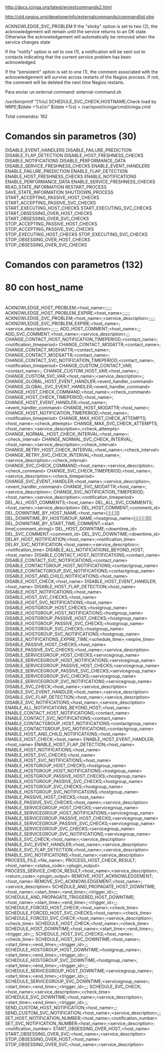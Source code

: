 http://docs.icinga.org/latest/en/extcommands2.html

http://old.nagios.org/developerinfo/externalcommands/commandlist.php


ACKNOWLEDGE_SVC_PROBLEM 
If the "sticky" option is set to two (2), the acknowledgement will remain until the service returns to an OK state. Otherwise the acknowledgement will automatically be removed when the service changes state

If the "notify" option is set to one (1), a notification will be sent out to contacts indicating that the current service problem has been acknowledged. 

If the "persistent" option is set to one (1), the comment associated with the acknowledgement will survive across restarts of the Nagios process. If not, the comment will be deleted the next time Nagios restarts.


Para enviar un external command:
external-command.sh


/usr/bin/printf "[%lu] SCHEDULE_SVC_CHECK;HOSTNAME;Check load by NRPE;$(date +%s)\n" $(date +%s) > /var/spool/icinga/cmd/icinga.cmd



Total comandos: 162

# Comandos sin parametros (30)
DISABLE_EVENT_HANDLERS
DISABLE_FAILURE_PREDICTION
DISABLE_FLAP_DETECTION
DISABLE_HOST_FRESHNESS_CHECKS
DISABLE_NOTIFICATIONS
DISABLE_PERFORMANCE_DATA
DISABLE_SERVICE_FRESHNESS_CHECKS
ENABLE_EVENT_HANDLERS
ENABLE_FAILURE_PREDICTION
ENABLE_FLAP_DETECTION
ENABLE_HOST_FRESHNESS_CHECKS
ENABLE_NOTIFICATIONS
ENABLE_PERFORMANCE_DATA
ENABLE_SERVICE_FRESHNESS_CHECKS
READ_STATE_INFORMATION
RESTART_PROCESS
SAVE_STATE_INFORMATION
SHUTDOWN_PROCESS
START_ACCEPTING_PASSIVE_HOST_CHECKS
START_ACCEPTING_PASSIVE_SVC_CHECKS
START_EXECUTING_HOST_CHECKS
START_EXECUTING_SVC_CHECKS
START_OBSESSING_OVER_HOST_CHECKS
START_OBSESSING_OVER_SVC_CHECKS
STOP_ACCEPTING_PASSIVE_HOST_CHECKS
STOP_ACCEPTING_PASSIVE_SVC_CHECKS
STOP_EXECUTING_HOST_CHECKS
STOP_EXECUTING_SVC_CHECKS
STOP_OBSESSING_OVER_HOST_CHECKS
STOP_OBSESSING_OVER_SVC_CHECKS


# Comandos con parametros (132)
# 80 con host_name
# 
ACKNOWLEDGE_HOST_PROBLEM;<host_name>;<sticky>;<notify>;<persistent>;<author>;<comment>
ACKNOWLEDGE_HOST_PROBLEM_EXPIRE;<host_name>;<sticky>;<notify>;<persistent>;<timestamp>;<author>;<comment>
ACKNOWLEDGE_SVC_PROBLEM;<host_name>;<service_description>;<sticky>;<notify>;<persistent>;<author>;<comment>
ACKNOWLEDGE_SVC_PROBLEM_EXPIRE;<host_name>;<service_description>;<sticky>;<notify>;<persistent>;<timestamp>;<author>;<comment>
ADD_HOST_COMMENT;<host_name>;<persistent>;<author>;<comment>
ADD_SVC_COMMENT;<host_name>;<service_description>;<persistent>;<author>;<comment>
CHANGE_CONTACT_HOST_NOTIFICATION_TIMEPERIOD;<contact_name>;<notification_timeperiod>
CHANGE_CONTACT_MODATTR;<contact_name>;<value>
CHANGE_CONTACT_MODHATTR;<contact_name>;<value>
CHANGE_CONTACT_MODSATTR;<contact_name>;<value>
CHANGE_CONTACT_SVC_NOTIFICATION_TIMEPERIOD;<contact_name>;<notification_timeperiod>
CHANGE_CUSTOM_CONTACT_VAR;<contact_name>;<varname>;<varvalue>
CHANGE_CUSTOM_HOST_VAR;<host_name>;<varname>;<varvalue>
CHANGE_CUSTOM_SVC_VAR;<host_name>;<service_description>;<varname>;<varvalue>
CHANGE_GLOBAL_HOST_EVENT_HANDLER;<event_handler_command>
CHANGE_GLOBAL_SVC_EVENT_HANDLER;<event_handler_command>
CHANGE_HOST_CHECK_COMMAND;<host_name>;<check_command>
CHANGE_HOST_CHECK_TIMEPERIOD;<host_name>;<timeperiod>
CHANGE_HOST_EVENT_HANDLER;<host_name>;<event_handler_command>
CHANGE_HOST_MODATTR;<host_name>;<value>
CHANGE_HOST_NOTIFICATION_TIMEPERIOD;<host_name>;<notification_timeperiod>
CHANGE_MAX_HOST_CHECK_ATTEMPTS;<host_name>;<check_attempts>
CHANGE_MAX_SVC_CHECK_ATTEMPTS;<host_name>;<service_description>;<check_attempts>
CHANGE_NORMAL_HOST_CHECK_INTERVAL;<host_name>;<check_interval>
CHANGE_NORMAL_SVC_CHECK_INTERVAL;<host_name>;<service_description>;<check_interval>
CHANGE_RETRY_HOST_CHECK_INTERVAL;<host_name>;<check_interval>
CHANGE_RETRY_SVC_CHECK_INTERVAL;<host_name>;<service_description>;<check_interval>
CHANGE_SVC_CHECK_COMMAND;<host_name>;<service_description>;<check_command>
CHANGE_SVC_CHECK_TIMEPERIOD;<host_name>;<service_description>;<check_timeperiod>
CHANGE_SVC_EVENT_HANDLER;<host_name>;<service_description>;<event_handler_command>
CHANGE_SVC_MODATTR;<host_name>;<service_description>;<value>
CHANGE_SVC_NOTIFICATION_TIMEPERIOD;<host_name>;<service_description>;<notification_timeperiod>
DEL_ALL_HOST_COMMENTS;<host_name>
DEL_ALL_SVC_COMMENTS;<host_name>;<service_description>
DEL_HOST_COMMENT;<comment_id>
DEL_DOWNTIME_BY_HOST_NAME;<host_name>[;<servicedesc>[;<starttime>[;<commentstring>]]]
DEL_DOWNTIME_BY_HOSTGROUP_NAME;<hostgroup_name>[;<hostname>[;<servicedesc>[;<starttime>[;<commentstring>]]]]
DEL_DOWNTIME_BY_START_TIME_COMMENT;<start time[;comment_string]>
DEL_HOST_DOWNTIME;<downtime_id>
DEL_SVC_COMMENT;<comment_id>
DEL_SVC_DOWNTIME;<downtime_id>
DELAY_HOST_NOTIFICATION;<host_name>;<notification_time>
DELAY_SVC_NOTIFICATION;<host_name>;<service_description>;<notification_time>
DISABLE_ALL_NOTIFICATIONS_BEYOND_HOST;<host_name>
DISABLE_CONTACT_HOST_NOTIFICATIONS;<contact_name>
DISABLE_CONTACT_SVC_NOTIFICATIONS;<contact_name>
DISABLE_CONTACTGROUP_HOST_NOTIFICATIONS;<contactgroup_name>
DISABLE_CONTACTGROUP_SVC_NOTIFICATIONS;<contactgroup_name>
DISABLE_HOST_AND_CHILD_NOTIFICATIONS;<host_name>
DISABLE_HOST_CHECK;<host_name>
DISABLE_HOST_EVENT_HANDLER;<host_name>
DISABLE_HOST_FLAP_DETECTION;<host_name>
DISABLE_HOST_NOTIFICATIONS;<host_name>
DISABLE_HOST_SVC_CHECKS;<host_name>
DISABLE_HOST_SVC_NOTIFICATIONS;<host_name>
DISABLE_HOSTGROUP_HOST_CHECKS;<hostgroup_name>
DISABLE_HOSTGROUP_HOST_NOTIFICATIONS;<hostgroup_name>
DISABLE_HOSTGROUP_PASSIVE_HOST_CHECKS;<hostgroup_name>
DISABLE_HOSTGROUP_PASSIVE_SVC_CHECKS;<hostgroup_name>
DISABLE_HOSTGROUP_SVC_CHECKS;<hostgroup_name>
DISABLE_HOSTGROUP_SVC_NOTIFICATIONS;<hostgroup_name>
DISABLE_NOTIFICATIONS_EXPIRE_TIME;<schedule_time>;<expire_time>
DISABLE_PASSIVE_HOST_CHECKS;<host_name>
DISABLE_PASSIVE_SVC_CHECKS;<host_name>;<service_description>
DISABLE_SERVICEGROUP_HOST_CHECKS;<servicegroup_name>
DISABLE_SERVICEGROUP_HOST_NOTIFICATIONS;<servicegroup_name>
DISABLE_SERVICEGROUP_PASSIVE_HOST_CHECKS;<servicegroup_name>
DISABLE_SERVICEGROUP_PASSIVE_SVC_CHECKS;<servicegroup_name>
DISABLE_SERVICEGROUP_SVC_CHECKS;<servicegroup_name>
DISABLE_SERVICEGROUP_SVC_NOTIFICATIONS;<servicegroup_name>
DISABLE_SVC_CHECK;<host_name>;<service_description>
DISABLE_SVC_EVENT_HANDLER;<host_name>;<service_description>
DISABLE_SVC_FLAP_DETECTION;<host_name>;<service_description>
DISABLE_SVC_NOTIFICATIONS;<host_name>;<service_description>
ENABLE_ALL_NOTIFICATIONS_BEYOND_HOST;<host_name>
ENABLE_CONTACT_HOST_NOTIFICATIONS;<contact_name>
ENABLE_CONTACT_SVC_NOTIFICATIONS;<contact_name>
ENABLE_CONTACTGROUP_HOST_NOTIFICATIONS;<contactgroup_name>
ENABLE_CONTACTGROUP_SVC_NOTIFICATIONS;<contactgroup_name>
ENABLE_HOST_AND_CHILD_NOTIFICATIONS;<host_name>
ENABLE_HOST_CHECK;<host_name>
ENABLE_HOST_EVENT_HANDLER;<host_name>
ENABLE_HOST_FLAP_DETECTION;<host_name>
ENABLE_HOST_NOTIFICATIONS;<host_name>
ENABLE_HOST_SVC_CHECKS;<host_name>
ENABLE_HOST_SVC_NOTIFICATIONS;<host_name>
ENABLE_HOSTGROUP_HOST_CHECKS;<hostgroup_name>
ENABLE_HOSTGROUP_HOST_NOTIFICATIONS;<hostgroup_name>
ENABLE_HOSTGROUP_PASSIVE_HOST_CHECKS;<hostgroup_name>
ENABLE_HOSTGROUP_PASSIVE_SVC_CHECKS;<hostgroup_name>
ENABLE_HOSTGROUP_SVC_CHECKS;<hostgroup_name>
ENABLE_HOSTGROUP_SVC_NOTIFICATIONS;<hostgroup_name>
ENABLE_PASSIVE_HOST_CHECKS;<host_name>
ENABLE_PASSIVE_SVC_CHECKS;<host_name>;<service_description>
ENABLE_SERVICEGROUP_HOST_CHECKS;<servicegroup_name>
ENABLE_SERVICEGROUP_HOST_NOTIFICATIONS;<servicegroup_name>
ENABLE_SERVICEGROUP_PASSIVE_HOST_CHECKS;<servicegroup_name>
ENABLE_SERVICEGROUP_PASSIVE_SVC_CHECKS;<servicegroup_name>
ENABLE_SERVICEGROUP_SVC_CHECKS;<servicegroup_name>
ENABLE_SERVICEGROUP_SVC_NOTIFICATIONS;<servicegroup_name>
ENABLE_SVC_CHECK;<host_name>;<service_description>
ENABLE_SVC_EVENT_HANDLER;<host_name>;<service_description>
ENABLE_SVC_FLAP_DETECTION;<host_name>;<service_description>
ENABLE_SVC_NOTIFICATIONS;<host_name>;<service_description>
PROCESS_FILE;<file_name>;<delete>
PROCESS_HOST_CHECK_RESULT;<host_name>;<status_code>;<plugin_output>
PROCESS_SERVICE_CHECK_RESULT;<host_name>;<service_description>;<return_code>;<plugin_output>
REMOVE_HOST_ACKNOWLEDGEMENT;<host_name>
REMOVE_SVC_ACKNOWLEDGEMENT;<host_name>;<service_description>
SCHEDULE_AND_PROPAGATE_HOST_DOWNTIME;<host_name>;<start_time>;<end_time>;<fixed>;<trigger_id>;<duration>;<author>;<comment>
SCHEDULE_AND_PROPAGATE_TRIGGERED_HOST_DOWNTIME;<host_name>;<start_time>;<end_time>;<fixed>;<trigger_id>;<duration>;<author>;<comment>
SCHEDULE_FORCED_HOST_CHECK;<host_name>;<check_time>
SCHEDULE_FORCED_HOST_SVC_CHECKS;<host_name>;<check_time>
SCHEDULE_FORCED_SVC_CHECK;<host_name>;<service_description>;<check_time>
SCHEDULE_HOST_CHECK;<host_name>;<check_time>
SCHEDULE_HOST_DOWNTIME;<host_name>;<start_time>;<end_time>;<fixed>;<trigger_id>;<duration>;<author>;<comment>
SCHEDULE_HOST_SVC_CHECKS;<host_name>;<check_time>
SCHEDULE_HOST_SVC_DOWNTIME;<host_name>;<start_time>;<end_time>;<fixed>;<trigger_id>;<duration>;<author>;<comment>
SCHEDULE_HOSTGROUP_HOST_DOWNTIME;<hostgroup_name>;<start_time>;<end_time>;<fixed>;<trigger_id>;<duration>;<author>;<comment>
SCHEDULE_HOSTGROUP_SVC_DOWNTIME;<hostgroup_name>;<start_time>;<end_time>;<fixed>;<trigger_id>;<duration>;<author>;<comment>
SCHEDULE_SERVICEGROUP_HOST_DOWNTIME;<servicegroup_name>;<start_time>;<end_time>;<fixed>;<trigger_id>;<duration>;<author>;<comment>
SCHEDULE_SERVICEGROUP_SVC_DOWNTIME;<servicegroup_name>;<start_time>;<end_time>;<fixed>;<trigger_id>;<duration>;<author>;<comment>
SCHEDULE_SVC_CHECK;<host_name>;<service_description>;<check_time>
SCHEDULE_SVC_DOWNTIME;<host_name>;<service_description>;<start_time>;<end_time>;<fixed>;<trigger_id>;<duration>;<author>;<comment>
SEND_CUSTOM_HOST_NOTIFICATION;<host_name>;<options>;<author>;<comment>
SEND_CUSTOM_SVC_NOTIFICATION;<host_name>;<service_description>;<options>;<author>;<comment>
SET_HOST_NOTIFICATION_NUMBER;<host_name>;<notification_number>
SET_SVC_NOTIFICATION_NUMBER;<host_name>;<service_description>;<notification_number>
START_OBSESSING_OVER_HOST;<host_name>
START_OBSESSING_OVER_SVC;<host_name>;<service_description>
STOP_OBSESSING_OVER_HOST;<host_name>
STOP_OBSESSING_OVER_SVC;<host_name>;<service_description>
